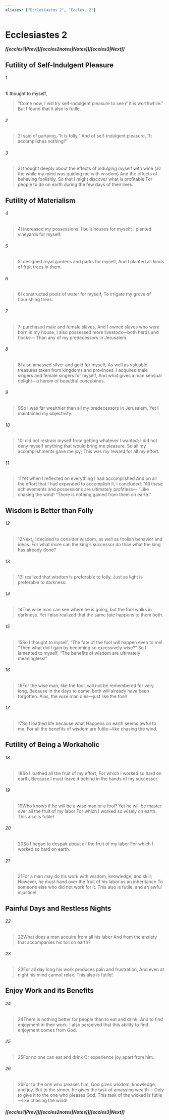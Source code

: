 ```yaml
---
aliases: ["Ecclesiastes 2", "Eccles. 2"]
---
```

# Ecclesiastes 2
##### <span class=arrow-left></span>[[eccles1|Prev]]<span class=navigation-separator></span>[[eccles2notes|Notes]]<span class=navigation-separator></span>[[eccles3|Next]]<span class=arrow-right></span>
## Futility of Self-Indulgent Pleasure
###### 1
<span class=verse-first>1</span>I thought to myself,
<div class=paragraph-break></div>

><span class=poetry-quote-double>“</span>Come now, I will try self-indulgent pleasure to see if it is worthwhile.”
>But I found that it also is futile.
###### 2
><span class=verse-body-poetry>2</span>I said of partying, “It is folly,”
>And of self-indulgent pleasure, “It accomplishes nothing!”
###### 3
><span class=verse-body-poetry>3</span>I thought deeply about the effects of indulging myself with wine
>(all the while my mind was guiding me with wisdom)
>And the effects of behaving foolishly,
>So that I might discover what is profitable
>For people to do on earth during the few days of their lives.
## Futility of Materialism
###### 4
><span class=verse-body-poetry>4</span>I increased my possessions:
>I built houses for myself;
>I planted vineyards for myself.
###### 5
><span class=verse-body-poetry>5</span>I designed royal gardens and parks for myself,
>And I planted all kinds of fruit trees in them.
###### 6
><span class=verse-body-poetry>6</span>I constructed pools of water for myself,
>To irrigate my grove of flourishing trees.
###### 7
><span class=verse-body-poetry>7</span>I purchased male and female slaves,
>And I owned slaves who were born in my house;
>I also possessed more livestock—both herds and flocks—
>Than any of my predecessors in Jerusalem.
###### 8
><span class=verse-body-poetry>8</span>I also amassed silver and gold for myself,
>As well as valuable treasures taken from kingdoms and provinces.
>I acquired male singers and female singers for myself,
>And what gives a man sensual delight—a harem of beautiful concubines.
<div class=paragraph-break></div>

###### 9
><span class=verse-first-poetry>9</span>So I was far wealthier than all my predecessors in Jerusalem,
>Yet I maintained my objectivity.
###### 10
><span class=verse-body-poetry>10</span>I did not restrain myself from getting whatever I wanted;
>I did not deny myself anything that would bring me pleasure.
>So all my accomplishments gave me joy;
>This was my reward for all my effort.
###### 11
><span class=verse-body-poetry>11</span>Yet when I reflected on everything I had accomplished
>And on all the effort that I had expended to accomplish it,
>I concluded: “All these achievements and possessions are ultimately profitless—
><span class=poetry-quote-double>“</span>Like chasing the wind!
><span class=poetry-quote-double>“</span>There is nothing gained from them on earth.”
## Wisdom is Better than Folly
###### 12
><span class=verse-first-poetry>12</span>Next, I decided to consider wisdom, as well as foolish behavior and ideas.
>For what more can the king’s successor do than what the king has already done?
###### 13
><span class=verse-body-poetry>13</span>I realized that wisdom is preferable to folly,
>Just as light is preferable to darkness:
###### 14
><span class=verse-body-poetry>14</span>The wise man can see where he is going, but the fool walks in darkness.
>Yet I also realized that the same fate happens to them both.
###### 15
><span class=verse-body-poetry>15</span>So I thought to myself, “The fate of the fool will happen even to me!
><span class=poetry-quote-double>“</span>Then what did I gain by becoming so excessively wise?”
>So I lamented to myself,
><span class=poetry-quote-double>“</span>The benefits of wisdom are ultimately meaningless!”
###### 16
><span class=verse-body-poetry>16</span>For the wise man, like the fool, will not be remembered for very long,
>Because in the days to come, both will already have been forgotten.
>Alas, the wise man dies—just like the fool!
###### 17
><span class=verse-body-poetry>17</span>So I loathed life because what
>Happens on earth seems awful to me;
>For all the benefits of wisdom are futile—like chasing the wind.
## Futility of Being a Workaholic
###### 18
><span class=verse-first-poetry>18</span>So I loathed all the fruit of my effort,
>For which I worked so hard on earth,
>Because I must leave it behind in the hands of my successor.
###### 19
><span class=verse-body-poetry>19</span>Who knows if he will be a wise man or a fool?
>Yet he will be master over all the fruit of my labor
>For which I worked so wisely on earth.
>This also is futile!
###### 20
><span class=verse-body-poetry>20</span>So I began to despair about all the fruit of my labor
>For which I worked so hard on earth.
###### 21
><span class=verse-body-poetry>21</span>For a man may do his work with wisdom, knowledge, and skill;
>However, he must hand over the fruit of his labor as an inheritance
>To someone else who did not work for it.
>This also is futile, and an awful injustice!
## Painful Days and Restless Nights
###### 22
><span class=verse-body-poetry>22</span>What does a man acquire from all his labor
>And from the anxiety that accompanies his toil on earth?
###### 23
><span class=verse-body-poetry>23</span>For all day long his work produces pain and frustration,
>And even at night his mind cannot relax.
>This also is futile!
## Enjoy Work and its Benefits
###### 24
><span class=verse-first-poetry>24</span>There is nothing better for people than to eat and drink,
>And to find enjoyment in their work.
>I also perceived that this ability to find enjoyment comes from God.
###### 25
><span class=verse-body-poetry>25</span>For no one can eat and drink
>Or experience joy apart from him.
###### 26
><span class=verse-body-poetry>26</span>For to the one who pleases him, God gives wisdom, knowledge, and joy,
>But to the sinner, he gives the task of amassing wealth—
>Only to give it to the one who pleases God.
>This task of the wicked is futile—like chasing the wind!
##### <span class=arrow-left></span>[[eccles1|Prev]]<span class=navigation-separator></span>[[eccles2notes|Notes]]<span class=navigation-separator></span>[[eccles3|Next]]<span class=arrow-right></span>